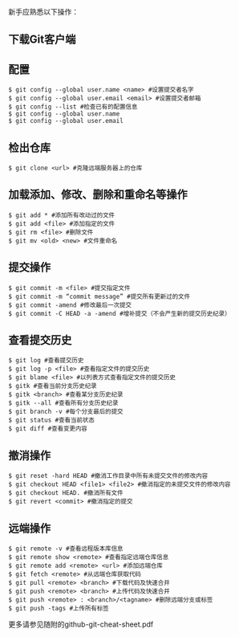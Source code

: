 新手应熟悉以下操作：

下载Git客户端
------------

配置
------------
    $ git config --global user.name <name> #设置提交者名字
    $ git config --global user.email <email> #设置提交者邮箱
    $ git config --list #检查已有的配置信息
    $ git config --global user.name
    $ git config --global user.email

检出仓库
------------
    $ git clone <url> #克隆远端服务器上的仓库
    
加载添加、修改、删除和重命名等操作
------------
    $ git add * #添加所有改动过的文件
    $ git add <file> #添加指定的文件
    $ git rm <file> #删除文件
    $ git mv <old> <new> #文件重命名

提交操作
------------
    $ git commit -m <file> #提交指定文件
    $ git commit -m “commit message” #提交所有更新过的文件
    $ git commit -amend #修改最后一次提交
    $ git commit -C HEAD -a -amend #增补提交（不会产生新的提交历史纪录）

查看提交历史
------------
    $ git log #查看提交历史
    $ git log -p <file> #查看指定文件的提交历史
    $ git blame <file> #以列表方式查看指定文件的提交历史
    $ gitk #查看当前分支历史纪录
    $ gitk <branch> #查看某分支历史纪录
    $ gitk --all #查看所有分支历史纪录
    $ git branch -v #每个分支最后的提交
    $ git status #查看当前状态
    $ git diff #查看变更内容

撤消操作
------------
    $ git reset -hard HEAD #撤消工作目录中所有未提交文件的修改内容
    $ git checkout HEAD <file1> <file2> #撤消指定的未提交文件的修改内容
    $ git checkout HEAD. #撤消所有文件
    $ git revert <commit> #撤消指定的提交
    
远端操作
------------
    $ git remote -v #查看远程版本库信息
    $ git remote show <remote> #查看指定远端仓库信息
    $ git remote add <remote> <url> #添加远端仓库
    $ git fetch <remote> #从远端仓库获取代码
    $ git pull <remote> <branch> #下载代码及快速合并
    $ git push <remote> <branch> #上传代码及快速合并
    $ git push <remote> : <branch>/<tagname> #删除远端分支或标签
    $ git push -tags #上传所有标签

更多请参见随附的github-git-cheat-sheet.pdf